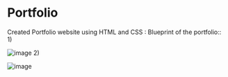 # Portfolio
Created Portfolio website using HTML and CSS :
Blueprint of the portfolio::
1)

![image](https://github.com/Thorus-Slughorm/Portfolio/assets/92204672/12352c74-4c7b-4b26-ab9e-5b0e979efdf5)
2)

![image](https://github.com/Thorus-Slughorm/Portfolio/assets/92204672/eb22e50c-1796-41e5-a3ef-dff82c11c2ff)
